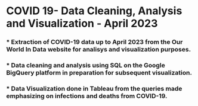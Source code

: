 # COVID 19- Data Cleaning, Analysis and Visualization - April 2023

### * Extraction of COVID-19 data up to April 2023 from the Our World In Data website for analisys and visualization purposes.
### * Data cleaning and analysis using SQL on the Google BigQuery platform in preparation for subsequent visualization.
### * Data Visualization done in Tableau from the queries made emphasizing on infections and deaths from COVID-19.

